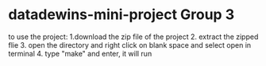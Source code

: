 # datadewins-mini-project Group 3
to use the project:
1.download the zip file of the project
2. extract the zipped flie
3. open the directory and right click on blank space and select open in terminal
4. type "make" and enter, it will run
